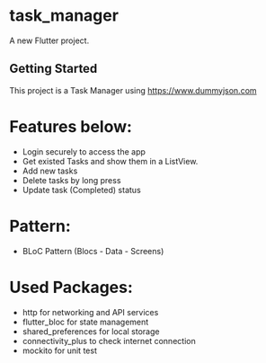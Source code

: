 # task_manager

A new Flutter project.

## Getting Started

This project is a Task Manager using https://www.dummyjson.com

# Features below:

- Login securely to access the app
- Get existed Tasks and show them in a ListView.
- Add new tasks
- Delete tasks by long press
- Update task (Completed) status

# Pattern:
- BLoC Pattern (Blocs - Data - Screens)

# Used Packages:
- http for networking and API services
- flutter_bloc for state management
- shared_preferences for local storage
- connectivity_plus to check internet connection
- mockito for unit test